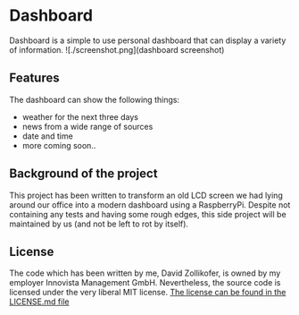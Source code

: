 # Dashboard

Dashboard is a simple to use personal dashboard that can display a variety of information.
 ![./screenshot.png](dashboard screenshot)

## Features

The dashboard can show the following things:

- weather for the next three days
- news from a wide range of sources
- date and time
- more coming soon..


## Background of the project

This project has been written to transform an old LCD screen we had lying around our office into a modern dashboard using a RaspberryPi. Despite not containing any tests and having some rough edges, this side project will be maintained by us (and not be left to rot by itself).


## License

The code which has been written by me, David Zollikofer, is owned by my employer Innovista Management GmbH. Nevertheless, the source code is licensed under the very liberal MIT license. [The license can be found in the LICENSE.md file](./LICENSE.md)
